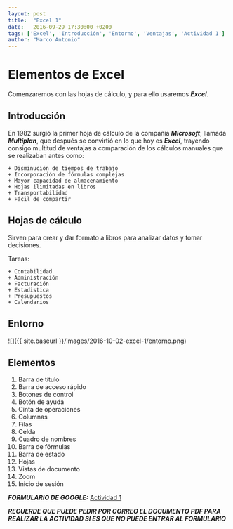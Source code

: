 ```yaml
---
layout: post
title:  "Excel 1"
date:   2016-09-29 17:30:00 +0200
tags: ['Excel', 'Introducción', 'Entorno', 'Ventajas', 'Actividad 1']
author: "Marco Antonio"
---
```

# Elementos de Excel

Comenzaremos con las hojas de cálculo, y para ello usaremos ***Excel***.

## Introducción

En 1982 surgió la primer hoja de cálculo de la compañía ***Microsoft***, llamada ***Multiplan***, que después se convirtió en lo que hoy es ***Excel***, trayendo consigo multitud de ventajas a comparación de los cálculos manuales que se realizaban antes como:

    + Disminución de tiempos de trabajo
    + Incorporación de fórmulas complejas
    + Mayor capacidad de almacenamiento
    + Hojas ilimitadas en libros
    + Transportabilidad
    + Fácil de compartir

## Hojas de cálculo

Sirven para crear y dar formato a libros para analizar datos y tomar decisiones.

Tareas:

    + Contabilidad
    + Administración
    + Facturación
    + Estadistica
    + Presupuestos
    + Calendarios

## Entorno
![]({{ site.baseurl }}/images/2016-10-02-excel-1/entorno.png)

## Elementos

1. Barra de título
2. Barra de acceso rápido
3. Botones de control
4. Botón de ayuda
5. Cinta de operaciones
6. Columnas
7. Filas
8. Celda
9. Cuadro de nombres
10. Barra de fórmulas
11. Barra de estado
12. Hojas
13. Vistas de documento
14. Zoom
15. Inicio de sesión

***FORMULARIO DE GOOGLE:***
<a target="_blank" href="https://goo.gl/forms/7CdfMGQdofZWuSUg2">Actividad 1</a>

***RECUERDE QUE PUEDE PEDIR POR CORREO EL DOCUMENTO PDF PARA REALIZAR LA ACTIVIDAD SI ES QUE NO PUEDE ENTRAR AL FORMULARIO***